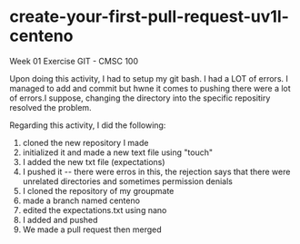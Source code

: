 # create-your-first-pull-request-uv1l-centeno
Week 01 Exercise GIT - CMSC 100 

Upon doing this activity, I had to setup my git bash. I had a LOT of errors. I managed to add and commit but hwne it comes to pushing there were a lot of errors.I suppose, changing the directory into the specific repositiry resolved the problem.

Regarding this activity, I did the following:

1. cloned the new repository I made
2. initialized it and made a new text file using "touch"
3. I added the new txt file (expectations)
4. I pushed it
-- there were erros in this, the rejection says that there were unrelated directories and sometimes permission denials
5. I cloned the repository of my groupmate
6. made a branch named centeno
7. edited the expectations.txt using nano
8. I added and pushed
9. We made a pull request then merged
